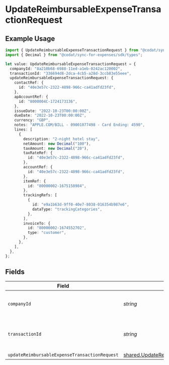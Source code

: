 # UpdateReimbursableExpenseTransactionRequest

## Example Usage

```typescript
import { UpdateReimbursableExpenseTransactionRequest } from "@codat/sync-for-expenses/sdk/models/operations";
import { Decimal } from "@codat/sync-for-expenses/sdk/types";

let value: UpdateReimbursableExpenseTransactionRequest = {
  companyId: "8a210b68-6988-11ed-a1eb-0242ac120002",
  transactionId: "336694d8-2dca-4cb5-a28d-3ccb83e55eee",
  updateReimbursableExpenseTransactionRequest: {
    contactRef: {
      id: "40e3e57c-2322-4898-966c-ca41adfd23fd",
    },
    apAccountRef: {
      id: "8000004C-1724173136",
    },
    issueDate: "2022-10-23T00:00:00Z",
    dueDate: "2022-10-23T00:00:00Z",
    currency: "GBP",
    notes: "APPLE.COM/BILL - 09001077498 - Card Ending: 4590",
    lines: [
      {
        description: "2-night hotel stay",
        netAmount: new Decimal("100"),
        taxAmount: new Decimal("20"),
        taxRateRef: {
          id: "40e3e57c-2322-4898-966c-ca41adfd23fd",
        },
        accountRef: {
          id: "40e3e57c-2322-4898-966c-ca41adfd23fd",
        },
        itemRef: {
          id: "80000002-1675158984",
        },
        trackingRefs: [
          {
            id: "e9a1b63d-9ff0-40e7-8038-016354b987e6",
            dataType: "trackingCategories",
          },
        ],
        invoiceTo: {
          id: "80000002-1674552702",
          type: "customer",
        },
      },
    ],
  },
};
```

## Fields

| Field                                                                                                                           | Type                                                                                                                            | Required                                                                                                                        | Description                                                                                                                     | Example                                                                                                                         |
| ------------------------------------------------------------------------------------------------------------------------------- | ------------------------------------------------------------------------------------------------------------------------------- | ------------------------------------------------------------------------------------------------------------------------------- | ------------------------------------------------------------------------------------------------------------------------------- | ------------------------------------------------------------------------------------------------------------------------------- |
| `companyId`                                                                                                                     | *string*                                                                                                                        | :heavy_check_mark:                                                                                                              | Unique identifier for a company.                                                                                                | 8a210b68-6988-11ed-a1eb-0242ac120002                                                                                            |
| `transactionId`                                                                                                                 | *string*                                                                                                                        | :heavy_check_mark:                                                                                                              | The unique identifier for your SMB's transaction.                                                                               | 336694d8-2dca-4cb5-a28d-3ccb83e55eee                                                                                            |
| `updateReimbursableExpenseTransactionRequest`                                                                                   | [shared.UpdateReimbursableExpenseTransactionRequest](../../../sdk/models/shared/updatereimbursableexpensetransactionrequest.md) | :heavy_minus_sign:                                                                                                              | N/A                                                                                                                             |                                                                                                                                 |